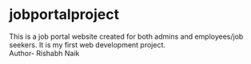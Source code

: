 # jobportalproject
This is a job portal website created for both admins and employees/job seekers. It is my first web development project.
<br>
Author- Rishabh Naik
